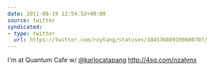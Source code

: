 ```yaml
---
date: 2011-08-19 12:54:52+00:00
source: twitter
syndicated:
- type: twitter
  url: https://twitter.com/roytang/statuses/104536809190600707/
---
```


I'm at Quantum Cafe w/ [@karlocatapang](https://twitter.com/karlocatapang/) http://4sq.com/nzahmx